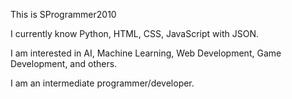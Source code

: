 This is SProgrammer2010

I currently know Python, HTML, CSS, JavaScript with JSON.

I am interested in AI, Machine Learning, Web Development, Game Development, and others.

I am an intermediate programmer/developer.
